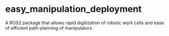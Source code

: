 # easy_manipulation_deployment
A ROS2 package that allows rapid digitization of robotic work cells and ease of efficient path-planning of manipulators.
